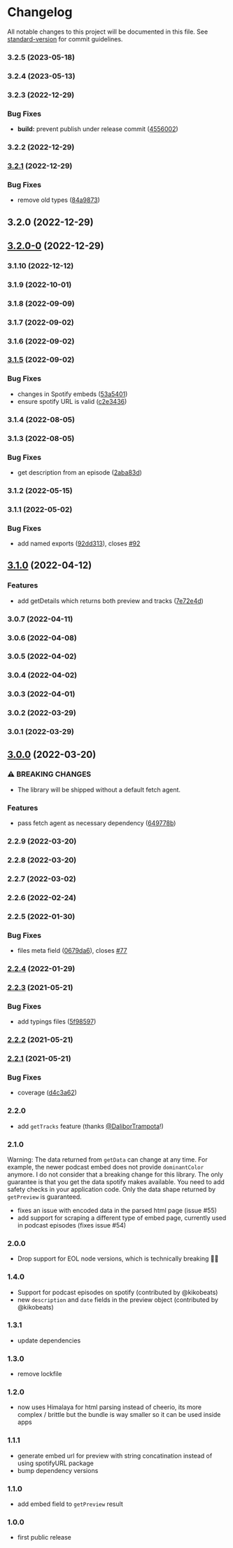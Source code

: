 # Changelog

All notable changes to this project will be documented in this file. See [standard-version](https://github.com/conventional-changelog/standard-version) for commit guidelines.

### 3.2.5 (2023-05-18)

### 3.2.4 (2023-05-13)

### 3.2.3 (2022-12-29)


### Bug Fixes

* **build:** prevent publish under release commit ([4556002](https://github.com/microlinkhq/spotify-url-info/commit/45560028becb1260b12ffb16e9e664c9909fa31f))

### 3.2.2 (2022-12-29)

### [3.2.1](https://github.com/microlinkhq/spotify-url-info/compare/v3.2.0-0...v3.2.1) (2022-12-29)


### Bug Fixes

* remove old types ([84a9873](https://github.com/microlinkhq/spotify-url-info/commit/84a987327a3901ec3622afdfebef16fa230cb473))

## 3.2.0 (2022-12-29)

## [3.2.0-0](https://github.com/microlinkhq/spotify-url-info/compare/v3.1.10...v3.2.0-0) (2022-12-29)

### 3.1.10 (2022-12-12)

### 3.1.9 (2022-10-01)

### 3.1.8 (2022-09-09)

### 3.1.7 (2022-09-02)

### 3.1.6 (2022-09-02)

### [3.1.5](https://github.com/microlinkhq/spotify-url-info/compare/v3.1.4...v3.1.5) (2022-09-02)


### Bug Fixes

* changes in Spotify embeds ([53a5401](https://github.com/microlinkhq/spotify-url-info/commit/53a5401ac34a92681c3174ecbe63ed4550720f07))
* ensure spotify URL is valid ([c2e3436](https://github.com/microlinkhq/spotify-url-info/commit/c2e343651ba1df801532501259705bec80b0d5c3))

### 3.1.4 (2022-08-05)

### 3.1.3 (2022-08-05)


### Bug Fixes

* get description from an episode ([2aba83d](https://github.com/microlinkhq/spotify-url-info/commit/2aba83da3ab8b3ba39363b487f35c503f86e3bd2))

### 3.1.2 (2022-05-15)

### 3.1.1 (2022-05-02)


### Bug Fixes

* add named exports ([92dd313](https://github.com/microlinkhq/spotify-url-info/commit/92dd313b4513f88da382afda05d76dd6a94532b5)), closes [#92](https://github.com/microlinkhq/spotify-url-info/issues/92)

## [3.1.0](https://github.com/microlinkhq/spotify-url-info/compare/v3.0.7...v3.1.0) (2022-04-12)


### Features

* add getDetails which returns both preview and tracks ([7e72e4d](https://github.com/microlinkhq/spotify-url-info/commit/7e72e4d047907b287a97c3e0cd7be0bf9eff197d))

### 3.0.7 (2022-04-11)

### 3.0.6 (2022-04-08)

### 3.0.5 (2022-04-02)

### 3.0.4 (2022-04-02)

### 3.0.3 (2022-04-01)

### 3.0.2 (2022-03-29)

### 3.0.1 (2022-03-29)

## [3.0.0](https://github.com/microlinkhq/spotify-url-info/compare/v2.2.9...v3.0.0) (2022-03-20)


### ⚠ BREAKING CHANGES

* The library will be shipped without a default fetch agent.

### Features

* pass fetch agent as necessary dependency ([649778b](https://github.com/microlinkhq/spotify-url-info/commit/649778be126d9ced15228f7c8c7f9ee85d7e9f7c))

### 2.2.9 (2022-03-20)

### 2.2.8 (2022-03-20)

### 2.2.7 (2022-03-02)

### 2.2.6 (2022-02-24)

### 2.2.5 (2022-01-30)


### Bug Fixes

* files meta field ([0679da6](https://github.com/microlinkhq/spotify-url-info/commit/0679da64572287bce4b0d96ff65a6840e2df17b2)), closes [#77](https://github.com/microlinkhq/spotify-url-info/issues/77)

### [2.2.4](https://github.com/microlinkhq/spotify-url-info/compare/v2.2.3...v2.2.4) (2022-01-29)

### [2.2.3](https://github.com/microlinkhq/spotify-url-info/compare/v2.2.2...v2.2.3) (2021-05-21)


### Bug Fixes

* add typings files ([5f98597](https://github.com/microlinkhq/spotify-url-info/commit/5f98597f45bceadf9c05e4ed9ccbe03d7fa80ebc))

### [2.2.2](https://github.com/microlinkhq/spotify-url-info/compare/v2.2.1...v2.2.2) (2021-05-21)

### [2.2.1](https://github.com/karlsander/spotify-url-info/compare/v2.2.1-0...v2.2.1) (2021-05-21)


### Bug Fixes

* coverage ([d4c3a62](https://github.com/karlsander/spotify-url-info/commit/d4c3a6237d751332d5ecbade0fd64381309571db))

### 2.2.0

- add `getTracks` feature (thanks [@DaliborTrampota](https://github.com/DaliborTrampota)!)

### 2.1.0

Warning: The data returned from `getData` can change at any time. For example, the newer podcast embed does not provide `dominantColor` anymore. I do not consider that a breaking change for this library. The only guarantee is that you get the data spotify makes available. You need to add safety checks in your application code. Only the data shape returned by `getPreview` is guaranteed.

- fixes an issue with encoded data in the parsed html page (issue #55)
- add support for scraping a different type of embed page, currently used in podcast episodes (fixes issue #54)

### 2.0.0

- Drop support for EOL node versions, which is technically breaking 🤷‍♂️

### 1.4.0

- Support for podcast episodes on spotify (contributed by @kikobeats)
- new `description` and `date` fields in the preview object (contributed by @kikobeats)

### 1.3.1

- update dependencies

### 1.3.0

- remove lockfile

### 1.2.0

- now uses Himalaya for html parsing instead of cheerio, its more complex / brittle but the bundle is way smaller so it can be used inside apps

### 1.1.1

- generate embed url for preview with string concatination instead of using spotifyURL package
- bump dependency versions

### 1.1.0

- add embed field to `getPreview` result

### 1.0.0

- first public release
